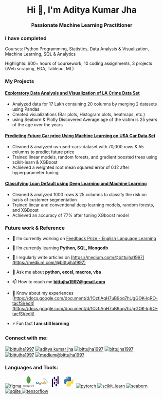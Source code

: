 <h1 align="center">Hi 👋, I'm Aditya Kumar Jha</h1>
<h3 align="center">Passionate Machine Learning Practitioner</h3>

### I have completed

Courses: Python Programming, Statistics, Data Analysis & Visualization, Machine Learning, SQL & Analytics

Highlights: 600+ hours of coursework, 10 coding assignments, 3 projects (Web scraping, EDA, Tableau, ML)

### My Projects

#### [Exploratory Data Analysis and Visualization of LA Crime Data Set](https://jovian.ai/bittujha1997/la-crime-data)
* Analyzed data for 17 Lakh containing 20 columns by merging 2 datasets using Pandas 
* Created visualizations (Bar plots, Histogram plots, heatmaps, etc.) 
* using Seaborn & Plotly Discovered Average age of the victim is 25 years of the age over the years

#### [Predicting Future Car price Using Machine Learning on USA Car Data Set](https://colab.research.google.com/drive/1AYZo9yFA1LwcNuYC7UKNeXbdXL9zO3x5#scrollTo=iYmVUqNJ7rEl)
* Cleaned & analyzed us-used-cars-dataset with 70,000 rows & 55 columns to predict future price 
* Trained linear models, random forests, and gradient boosted trees using scikit-learn & XGBoost 
* Achieved a weighted root mean squared error of 0.12 after hyperparameter tuning

#### [Classifying Loan Default using Deep Learning and Machine Learning ](https://github.com/Adityakumarjha1997/Projects)
* Cleaned & analyzed 1000 rows & 25 columns to classify the risk on basis of customer segmentation 
* Trained linear and conventional deep learning models, random forests, and XGBoost 
* Achieved an accuracy of 77% after tuning XGboost model

### Future work & Reference

- 🔭 I’m currently working on [Feedback Prize - English Language Learning](https://www.kaggle.com/competitions/feedback-prize-english-language-learning)  

- 🌱 I’m currently learning **Python, SQL, Mongodb**

- 📝 I regularly write articles on [https://medium.com/@bittujha1997](https://medium.com/@bittujha1997)

- 💬 Ask me about **python, excel, macros, vba**

- 📫 How to reach me **bittujha1997@gmail.com**

- 📄 Know about my experiences [https://docs.google.com/document/d/1OztiAqH7uB9oq7hUgGOK-lqRO-tacfSi/edit](https://docs.google.com/document/d/1OztiAqH7uB9oq7hUgGOK-lqRO-tacfSi/edit)

- ⚡ Fun fact **I am still learning**

<h3 align="left">Connect with me:</h3>
<p align="left">
<a href="https://twitter.com/bittujha1997" target="blank"><img align="center" src="https://raw.githubusercontent.com/rahuldkjain/github-profile-readme-generator/master/src/images/icons/Social/twitter.svg" alt="bittujha1997" height="30" width="40" /></a>
<a href="https://linkedin.com/in/aditya kumar jha" target="blank"><img align="center" src="https://raw.githubusercontent.com/rahuldkjain/github-profile-readme-generator/master/src/images/icons/Social/linked-in-alt.svg" alt="aditya kumar jha" height="30" width="40" /></a>
<a href="https://kaggle.com/bittujha1997" target="blank"><img align="center" src="https://raw.githubusercontent.com/rahuldkjain/github-profile-readme-generator/master/src/images/icons/Social/kaggle.svg" alt="bittujha1997" height="30" width="40" /></a>
<a href="https://fb.com/bittujha1997" target="blank"><img align="center" src="https://raw.githubusercontent.com/rahuldkjain/github-profile-readme-generator/master/src/images/icons/Social/facebook.svg" alt="bittujha1997" height="30" width="40" /></a>
<a href="https://instagram.com/bittujha1997" target="blank"><img align="center" src="https://raw.githubusercontent.com/rahuldkjain/github-profile-readme-generator/master/src/images/icons/Social/instagram.svg" alt="bittujha1997" height="30" width="40" /></a>
<a href="https://medium.com/medium@bittujha1997" target="blank"><img align="center" src="https://raw.githubusercontent.com/rahuldkjain/github-profile-readme-generator/master/src/images/icons/Social/medium.svg" alt="medium@bittujha1997" height="30" width="40" /></a>
</p>

<h3 align="left">Languages and Tools:</h3>
<p align="left"> <a href="https://www.figma.com/" target="_blank" rel="noreferrer"> <img src="https://www.vectorlogo.zone/logos/figma/figma-icon.svg" alt="figma" width="40" height="40"/> </a> <a href="https://www.mongodb.com/" target="_blank" rel="noreferrer"> <img src="https://raw.githubusercontent.com/devicons/devicon/master/icons/mongodb/mongodb-original-wordmark.svg" alt="mongodb" width="40" height="40"/> </a> <a href="https://www.mysql.com/" target="_blank" rel="noreferrer"> <img src="https://raw.githubusercontent.com/devicons/devicon/master/icons/mysql/mysql-original-wordmark.svg" alt="mysql" width="40" height="40"/> </a> <a href="https://pandas.pydata.org/" target="_blank" rel="noreferrer"> <img src="https://raw.githubusercontent.com/devicons/devicon/2ae2a900d2f041da66e950e4d48052658d850630/icons/pandas/pandas-original.svg" alt="pandas" width="40" height="40"/> </a> <a href="https://www.python.org" target="_blank" rel="noreferrer"> <img src="https://raw.githubusercontent.com/devicons/devicon/master/icons/python/python-original.svg" alt="python" width="40" height="40"/> </a> <a href="https://pytorch.org/" target="_blank" rel="noreferrer"> <img src="https://www.vectorlogo.zone/logos/pytorch/pytorch-icon.svg" alt="pytorch" width="40" height="40"/> </a> <a href="https://scikit-learn.org/" target="_blank" rel="noreferrer"> <img src="https://upload.wikimedia.org/wikipedia/commons/0/05/Scikit_learn_logo_small.svg" alt="scikit_learn" width="40" height="40"/> </a> <a href="https://seaborn.pydata.org/" target="_blank" rel="noreferrer"> <img src="https://seaborn.pydata.org/_images/logo-mark-lightbg.svg" alt="seaborn" width="40" height="40"/> </a> <a href="https://www.sqlite.org/" target="_blank" rel="noreferrer"> <img src="https://www.vectorlogo.zone/logos/sqlite/sqlite-icon.svg" alt="sqlite" width="40" height="40"/> </a> <a href="https://www.tensorflow.org" target="_blank" rel="noreferrer"> <img src="https://www.vectorlogo.zone/logos/tensorflow/tensorflow-icon.svg" alt="tensorflow" width="40" height="40"/> </a> </p>
